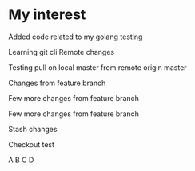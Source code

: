 # My interest
Added code related to my golang testing

Learning git cli
Remote changes


Testing pull on local master from remote origin master

Changes from feature branch

Few more changes from feature branch


Few more changes from feature branch

Stash changes 

Checkout test

A
B
C
D